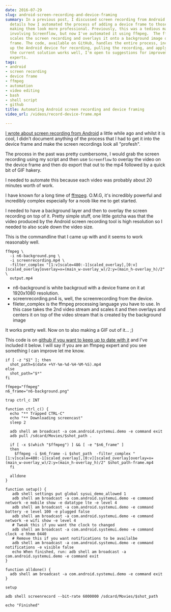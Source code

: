 ```yaml
---
date: 2016-07-29
slug: android-screen-recording-and-device-framing
summary: In a previous post, I discussed screen recording from Android.  This post
  details how I automated the process of adding a device frame to those recordings,
  making them look more professional. Previously, this was a tedious manual process
  involving Screenflow, but now I've automated it using ffmpeg.  The ffmpeg command
  scales the screen recording and overlays it onto a background image of a device
  frame. The code, available on GitHub, handles the entire process, including setting
  up the Android device for recording, pulling the recording, and applying the frame.  While
  the current solution works well, I'm open to suggestions for improvement from ffmpeg
  experts.
tags:
- android
- screen recording
- device frame
- ffmpeg
- automation
- video editing
- bash
- shell script
- github
title: Automating Android screen recording and device framing
video_url: /videos/record-device-frame.mp4

---
```

 
[I wrote about screen recording from Android](/android-screen-recording/) a little while ago and whilst
it is cool, I didn't document anything of the process that I had to get it into the device frame and
make the screen recordings look all "profesh".

The process in the past was pretty cumbersome, I would grab the screen recording using my script and 
then use `Screenflow` to overlay the video on the device frame and then do export that out to the 
mp4 followed by a quick bit of GIF hakery.

I needed to automate this because each video was probably about 20 minutes worth of work.

I have known for a long time of [ffmpeg](https://ffmpeg.org).  O.M.G, it's incredibly powerful and incredibly complex
especially for a noob like me to get started. 

I needed to have a background layer and then to overlay the screen recording on top of it.  Pretty simple stuff,
one little gotcha was that the video produced by the Android screen recording tool is high resolution so I needed
to also scale down the video size.

This is the commandline that I came up with and it seems to work reasonably well.

```shell
ffmpeg \
  -i n6-background.png \
  -i screenrecording.mp4 \
  -filter_complex "[1:v]scale=480:-1[scaled_overlay],[0:v][scaled_overlay]overlay=x=(main_w-overlay_w)/2:y=(main_h-overlay_h)/2" \
  output.mp4
```

* n6-background is white backgroud with a device frame on it at 1920x1080 resolution.
* screenrecording.pn4 is, well, the screenrecording from the device.
* fileter_complex is the ffmpeg processing language you have to use.  In this case takes the 2nd video stream and scales it
  and then overlays and centers it on top of the video stream that is created by the background image
 
It works pretty well.  Now on to also making a GIF out of it... ;)

This code is on [github if you want to keep up to date with it](https://gist.github.com/PaulKinlan/2fdb0c8a6b6f6a646f87) and
I've included it below.  I will say if you are an ffmpeg expert and you see something I can improve let me know.

```shell
if [ -z "$1" ]; then
  shot_path=$(date +%Y-%m-%d-%H-%M-%S).mp4
else
  shot_path="$*"
fi

ffmpeg="ffmpeg"
n6_frame="n6-background.png"

trap ctrl_c INT

function ctrl_c() {
  echo "** Trapped CTRL-C"
  echo "** Downloading screencast"
  sleep 2

  adb shell am broadcast -a com.android.systemui.demo -e command exit
  adb pull /sdcard/Movies/$shot_path .

  if [ -x $(which "$ffmpeg") ] && [ -e "$n6_frame" ]
  then
    $ffmpeg -i $n6_frame -i $shot_path  -filter_complex "[1:v]scale=480:-1[scaled_overlay],[0:v][scaled_overlay]overlay=x=(main_w-overlay_w)/2:y=(main_h-overlay_h)/2" $shot_path-frame.mp4
  fi

  alldone
}

function setup() {
   adb shell settings put global sysui_demo_allowed 1
   adb shell am broadcast -a com.android.systemui.demo -e command network -e mobile show -e datatype lte -e level 4
   adb shell am broadcast -a com.android.systemui.demo -e command battery -e level 100 -e plugged false
   adb shell am broadcast -a com.android.systemui.demo -e command network -e wifi show -e level 4
   # Tweak this if you want the clock to changed
   adb shell am broadcast -a com.android.systemui.demo -e command clock -e hhmm 0440
   # Remove this if you want notifications to be availalbe
   adb shell am broadcast -a com.android.systemui.demo -e command notifications -e visible false
   echo When finished, run: adb shell am broadcast -a com.android.systemui.demo -e command exit
}

function alldone() {
  adb shell am broadcast -a com.android.systemui.demo -e command exit
}

setup

adb shell screenrecord --bit-rate 6000000 /sdcard/Movies/$shot_path

echo "Finished"
```